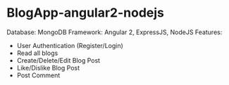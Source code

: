 # BlogApp-angular2-nodejs
Database: MongoDB
Framework: Angular 2, ExpressJS, NodeJS
Features:
- User Authentication (Register/Login)
- Read all blogs
- Create/Delete/Edit Blog Post
- Like/Dislike Blog Post
-  Post Comment
